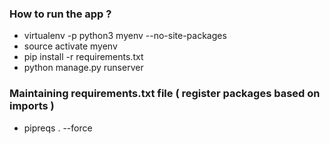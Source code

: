 ### How to run the app ?
 - virtualenv -p python3 myenv --no-site-packages
 - source activate myenv
 - pip install -r requirements.txt
  - python manage.py runserver
 
### Maintaining requirements.txt file ( register packages based on imports )
 - pipreqs . --force
